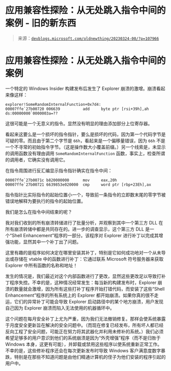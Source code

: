 <!--yml

类别：未分类

日期：2024-05-27 15:05:47

-->

# 应用兼容性探险：从无处跳入指令中间的案例 - 旧的新东西

> 来源：[`devblogs.microsoft.com/oldnewthing/20230324-00/?p=107966`](https://devblogs.microsoft.com/oldnewthing/20230324-00/?p=107966)

# 应用兼容性探险：从无处跳入指令中间的案例

一个特定的 Windows Insider 构建发布后发生了 Explorer 崩溃的激增。崩溃看起来像这样：

```
explorer!SomeRandomInternalFunction+0x7d4:
00007ffe`27b00720 006639          add     byte ptr [rsi+39h],ah ds:00000000`0000003a=??

```

这很可能是一个无意义的指令。显然没有明显的理由添加部分上位寄存器。

看起来这要么是一个损坏的指令指针，要么是损坏的代码，因为第一个代码字节是可疑的零。而且由于第二个字节是 `66h`，看起来是一个偏移量错误，因为 `66h` 不是一个不寻常的初始指令字节。（这是操作数大小覆盖前缀。）另一个线索是，未显示的调用函数没有理由调用 `Some­Random­Internal­Function` 函数，事实上，检查所谓的调用者，它确实没有调用它。

在指令周围进行反汇编显示指令指针确实在指令中间：

```
00007ffe`27b0071c b820000000      mov     eax,20h
00007ffe`27b00721 6639853e020000  cmp     word ptr [rbp+23Eh],ax

```

指令指针比实际指令的起始位置小一个，导致前一条指令的立即数末尾的零字节被错误地解释为要执行的指令的起始位置。

我们是怎么在指令中间结束的呢？

我对我们收到的所有崩溃转储进行了批量分析，并观察到其中一个第三方 DLL 在所有崩溃转储中都是共同存在的。进一步的调查显示，这个第三方 DLL 是一个“Shell Enhancement”程序的一部分。该程序对 Explorer 进行补丁以完成其增强功能，显然其中一个补丁出了问题。

这里有趣的是程序如何决定在哪里安装其补丁，特别是它如何成功地对一个从未导出或存储在 vtable 中的函数进行补丁：它通过联系 Microsoft 符号服务器来获取 Explorer 中所有函数的名称和地址！

发生的情况是，我们最近对这个内部函数进行了更改，显然这些更改足以导致打补丁程序失控。不幸的是，这种情况经常发生：每当新的构建发布时，Explorer 崩溃的数量就会激增，因为所有这些打补丁程序开始打错代码，而安装了这些“Shell Enhancement”程序的所有系统上的 Explorer 都开始崩溃。如果你真的很不走运，它们的异常补丁可能会导致 Explorer 启动路径中的某个地方崩溃，用户发现自己因为 Explorer 崩溃而陷入无法使用的机器循环中。

这个问题在每月安全补丁上尤为严重，因为我们无法撤销修复。那样会使系统暴露于月度安全更新旨在解决的安全问题中。（而现在修复已经发布，所有坏人都已经反向工程了安全问题，可能正在努力将其武器化并利用未修补的系统。）我们必须希望足够多的用户意识到他们的系统崩溃是因为“外壳增强”程序（而不是归咎于 Windows 本身，这更有可能），并卸载或禁用这些程序以使系统重新正常工作。不幸的是，这些修补程序还会在每次更新发布时导致 Windows 客户满意度数字暴跌，特别是在那些不知道问题是由他们精通计算机的侄子为他们安装的程序引起的用户中。
